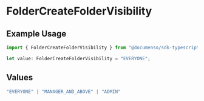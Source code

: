 # FolderCreateFolderVisibility

## Example Usage

```typescript
import { FolderCreateFolderVisibility } from "@documenso/sdk-typescript/models/operations";

let value: FolderCreateFolderVisibility = "EVERYONE";
```

## Values

```typescript
"EVERYONE" | "MANAGER_AND_ABOVE" | "ADMIN"
```